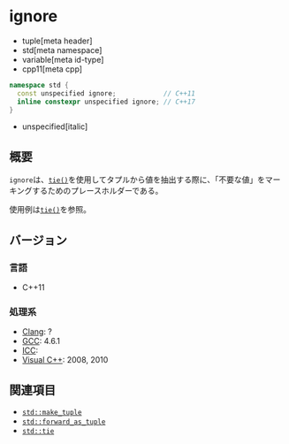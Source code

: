 # ignore
* tuple[meta header]
* std[meta namespace]
* variable[meta id-type]
* cpp11[meta cpp]

```cpp
namespace std {
  const unspecified ignore;            // C++11
  inline constexpr unspecified ignore; // C++17
}
```
* unspecified[italic]

## 概要
`ignore`は、[`tie()`](tie.md)を使用してタプルから値を抽出する際に、「不要な値」をマーキングするためのプレースホルダーである。

使用例は[`tie()`](tie.md)を参照。


## バージョン
### 言語
- C++11

### 処理系
- [Clang](/implementation.md#clang): ?
- [GCC](/implementation.md#gcc): 4.6.1
- [ICC](/implementation.md#icc): 
- [Visual C++](/implementation.md#visual_cpp): 2008, 2010


## 関連項目
- [`std::make_tuple`](make_tuple.md)
- [`std::forward_as_tuple`](forward_as_tuple.md)
- [`std::tie`](tie.md)

